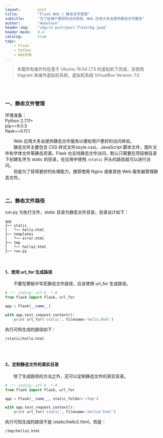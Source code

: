 ```yaml
---
layout:        post
title:         "Flask Web | 静态文件管理"
subtitle:      "为了给用户更好的访问体验，Web 应用大多会提供静态文件服务"
author:        "Haauleon"
header-img:    "img/in-post/post-flask/bg.jpeg"
header-mask:   0.4
catalog:       true
tags:
    - Flask
    - Python
    - Web开发
---
```


> 本篇所有操作均在基于 Ubuntu 16.04 LTS 的虚拟机下完成，且使用 Vagrant 来操作虚拟机系统，虚拟机系统 VirtualBox Version: 7.0 

<br>
<br>

### 一、静态文件管理
环境准备：     
Python 2.7.11+      
pip==9.0.3     
flask==0.11.1   

&emsp;&emsp;Web 应用大多会提供静态文件服务以便给用户更好的访问体验。         
&emsp;&emsp;静态文件主要包含 CSS 样式文件(style.css)、JavaScript 脚本文件、图片文件和字体文件等静态资源。Flask 也支持静态文件访问，默认只需要在项目根目录下创建名字为 static 的目录，在应用中使用 `/static` 开头的路径就可以进行访问。        
&emsp;&emsp;但是为了获得更好的处理能力，推荐使用 Nginx 或者其他 Web 服务器管理静态文件。      

<br>

### 二、静态文件路径
run.py 为执行文件，static 目录为静态文件目录，目录设计如下：        
```
app
├── static
│   └── hello.html
├── templates
│   └── error.html
├── tmp
│   └── hello2.html
├── run.py
```

<br>

#### 1、使用 url_for 生成路径
&emsp;&emsp;不要在模板中写死静态文件路径，应该使用 url_for 生成路径。      
```python
# -*- coding: utf-8 -*-#
from flask import Flask, url_for

app = Flask(__name__)

with app.test_request_context():
    print url_for('static', filename='hello.html')
```

执行可知生成的路径如下：            
```
/static/hello.html
```

<br>
<br>

#### 2、定制静态文件的真实目录
&emsp;&emsp;除了生成路径的方法之外，还可以定制静态文件的真实目录。     
```python
# -*- coding: utf-8 -*-#
from flask import Flask, url_for

app = Flask(__name__, static_folder='/tmp')

with app.test_request_context():
    print url_for('static', filename='hello2.html')
```

执行可知生成的路径不是 /static/hello2.html，而是：      
```
/tmp/hello2.html
```